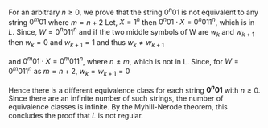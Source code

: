 For an arbitrary $n \geq 0$, we prove that the string $0^n01$ is not equivalent to any string $0^m01$ where $m = n + 2$
Let, $X = 1^n$
then $0^n01 \cdot X =0^n011^n$, which is in $L$.
Since, $W = 0^n011^n$ and if the two middle symbols of W are $w_k$ and $w_{k+1}$ then $w_k = 0$ and $w_{k+1} = 1$ and thus $w_k \not ={w_{k+1}}$
<!-- Since, length of $0^n011^n$ is $2n+2 = 2(n+1)$, hence $k = n+1$ and the, symbol at $k$ or $n+1$ is 0 and at $k+1$ or $n+1+1 = n+2$ is 1 and the symbols are different. -->
and $0^m01 \cdot X =0^m011^n$, where $n \not ={m}$, which is not in L.
Since, for $W = 0^m011^n$
as $m = n+2$, $w_k = w_{k+1} = 0$

Hence there is a different equivalence class for each string __$0^n01$__ with $n \geq 0$. Since there are an infinite number of such strings, the number of equivalence classes is infinite. By the Myhill-Nerode theorem, this concludes the proof that $L$ is not regular.